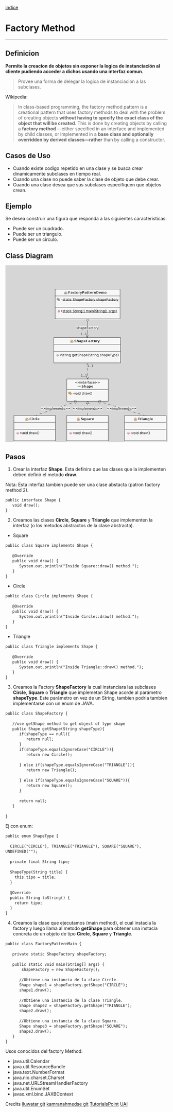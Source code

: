 [indice](README.md)

# Factory Method #
--------------

## Definicion ##

**Permite la creacion de objetos sin exponer la logica de instanciación al cliente pudiendo acceder a dichos usando una interfaz comun**.

> Provee una forma de delegar la logica de instanciación a las subclases.

Wikipedia:
> In class-based programming, the factory method pattern is a creational pattern that uses factory methods to deal with the problem of creating objects **without having to specify the exact class of the object that will be created**. This is done by creating objects by calling a **factory method** —either specified in an interface and implemented by child classes, or implemented in a **base class and optionally overridden by derived classes—rather** than by calling a constructor.

## Casos de Uso ##

* Cuando existe codigo repetido en una clase y se busca crear dinamicamente subclases en tiempo real.
* Cuando una clase no puede saber la clase de objeto que debe crear.
* Cuando una clase desea que sus subclases especifiquen que objetos crean.

## Ejemplo ##

Se desea construir una figura que responda a las siguientes caracteristicas:
* Puede ser un cuadrado.
* Puede ser un triangulo.
* Puede ser un circulo.

## Class Diagram ##
![Diagrama](Documentacion/images/diagrams/factorymethod.png)


## Pasos ##

1. Crear la interfaz **Shape**. Esta definira que las clases que la implementen deben definir el metodo **draw**.

Nota: Esta interfaz tambien puede ser una clase abstacta (patron factory method 2).

```
public interface Shape {
   void draw();
}
```

2. Creamos las clases **Circle**, **Square** y **Triangle** que implementen la interfaz (o los metodos abstractos de la clase abstracta).

  * Square
```
public class Square implements Shape {

   @Override
   public void draw() {
      System.out.println("Inside Square::draw() method.");
   }
}
```

* Circle
```
public class Circle implements Shape {

   @Override
   public void draw() {
      System.out.println("Inside Circle::draw() method.");
   }
}
```

* Triangle
```
public class Triangle implements Shape {

   @Override
   public void draw() {
      System.out.println("Inside Triangle::draw() method.");
   }
}
```

3. Creamos la Factory **ShapeFactory** la cual instanciara las subclases **Circle**, **Square** o **Triangle** que implemetan Shape acorde al parámetro **shapeType**. Este parámetro en vez de un String, tambien podria tambien implementarse con un enum de JAVA.

```
public class ShapeFactory {

   //use getShape method to get object of type shape
   public Shape getShape(String shapeType){
      if(shapeType == null){
         return null;
      }
      if(shapeType.equalsIgnoreCase("CIRCLE")){
         return new Circle();

      } else if(shapeType.equalsIgnoreCase("TRIANGLE")){
         return new Triangle();

      } else if(shapeType.equalsIgnoreCase("SQUARE")){
         return new Square();
      }

      return null;
   }

}
```
Ej con enum:
```
public enum ShapeType {

  CIRCLE("CIRCLE"), TRIANGLE("TRIANGLE"), SQUARE("SQUARE"), UNDEFINED("");

  private final String tipo;

  ShapeType(String title) {
    this.tipo = title;
  }

  @Override
  public String toString() {
    return tipo;
  }
}
```

4. Creamos la clase que ejecutamos (main method), el cual instacia la factory y luego llama al metodo **getShape** para obtener una instacia concreta de un objeto de tipo **Circle**, **Square** y **Triangle**.
```
public class FactoryPatternMain {

   private static ShapeFactory shapeFactory;

   public static void main(String[] args) {
       shapeFactory = new ShapeFactory();

      //Obtiene una instancia de la clase Circle.
      Shape shape1 = shapeFactory.getShape("CIRCLE");
      shape1.draw();

      //Obtiene una instancia de la clase Triangle.
      Shape shape2 = shapeFactory.getShape("TRIANGLE");
      shape2.draw();

      //Obtiene una instancia de la clase Square.
      Shape shape3 = shapeFactory.getShape("SQUARE");
      shape3.draw();
   }
}
```

Usos conocidos del factory Method:
* java.util.Calendar
* java.util.ResourceBundle
* java.text.NumberFormat
* java.nio.charset.Charset
* java.net.URLStreamHandlerFactory
* java.util.EnumSet
* javax.xml.bind.JAXBContext

Credits
[iluwatar git](https://github.com/iluwatar/java-design-patterns/tree/master/factory-method)
[kamranahmedse git](https://github.com/kamranahmedse/design-patterns-for-humans/blob/master/README.md#-factory-method)
[TutorialsPoint](https://www.tutorialspoint.com/design_pattern/factory_pattern.htm)
[UAI]()
